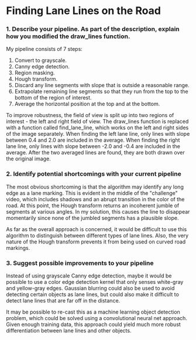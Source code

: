 # Finding Lane Lines on the Road

### 1. Describe your pipeline. As part of the description, explain how you modified the draw_lines function.

My pipeline consists of 7 steps:
1. Convert to grayscale.
2. Canny edge detection.
3. Region masking.
4. Hough transform.
5. Discard any line segments with slope that is outside a reasonable range.
6. Extrapolate remaining line segments so that they run from the top to the bottom of the region of interest.
7. Average the horizontal position at the top and at the bottom.

To improve robustness, the field of view is split up into two regions of interest - the left and right field of view. The draw_lines function is replaced with a function called find_lane_line, which works on the left and right sides of the image separately. When finding the left lane line, only lines with slope between 0.4 and 2.0 are included in the average. When finding the right lane line, only lines with slope between -2.0 and -0.4 are included in the average. After the two averaged lines are found, they are both drawn over the original image.

### 2. Identify potential shortcomings with your current pipeline

The most obvious shortcoming is that the algorithm may identify any long edge as a lane marking. This is evident in the middle of the "challenge" video, which includes shadows and an abrupt transition in the color of the road. At this point, the Hough transform returns an incoherent jumble of segments at various angles. In my solution, this causes the line to disappear momentarily since none of the jumbled segments has a plausible slope.

As far as the overall approach is concerned, it would be difficult to use this algorithm to distinguish between different types of lane lines. Also, the very nature of the Hough transform prevents it from being used on curved road markings.

### 3. Suggest possible improvements to your pipeline

Instead of using grayscale Canny edge detection, maybe it would be possible to use a color edge detection kernel that only senses white-gray and yellow-gray edges. Gaussian blurring could also be used to avoid detecting certain objects as lane lines, but could also make it difficult to detect lane lines that are far off in the distance.

It may be possible to re-cast this as a machine learning object detection problem, which could be solved using a convolutional neural net approach. Given enough training data, this approach could yield much more robust differentiation between lane lines and other objects.